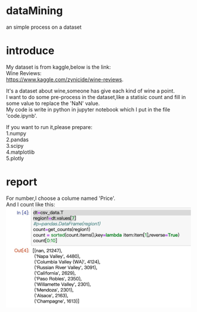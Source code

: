 # dataMining 
an simple process on a dataset  

# introduce 
My dataset is from kaggle,below is the link:  
Wine Reviews:  
https://www.kaggle.com/zynicide/wine-reviews. 

It's a dataset about wine,someone has give each kind of wine a point.  
I want to do some pre-process in the dataset,like a statisic count and fill in some value to replace the 'NaN' value.  
My code is write in python in jupyter notebook which I put in the file 'code.ipynb'.  
  
If you want to run it,please prepare:  
1.numpy  
2.pandas  
3.scipy  
4.matplotlib  
5.plotly  
  
# report  
For number,I choose a colume named 'Price'.  
And I count like this:  
![image](https://github.com/xcircle/dataMining/blob/master/image/1.jpg)
